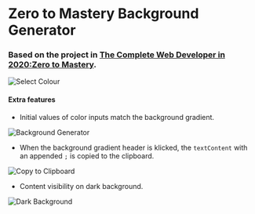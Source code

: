 # Zero to Mastery Background Generator
### Based on the project in [The Complete Web Developer in 2020:Zero to Mastery](https://www.udemy.com/course/the-complete-web-developer-zero-to-mastery/).

![Select Colour](/../master/img/select-colour.png?raw=true "Select Colour")

#### Extra features
* Initial values of color inputs match the background gradient.

![Background Generator](/../master/img/default-colours.png?raw=true "Background Generator")

* When the background gradient header is klicked, the `textContent` with an appended `;` is copied to the clipboard.

![Copy to Clipboard](/../master/img/copy-to-clipboard.png?raw=true "Copy to Clipboard")

* Content visibility on dark background.

![Dark Background](/../master/img/dark-colours.png?raw=true "Dark Background")
